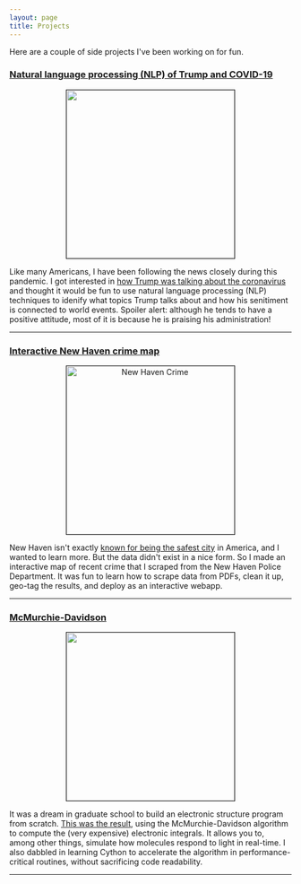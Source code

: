 ```yaml
---
layout: page
title: Projects 
---
```


Here are a couple of side projects I've been working on for fun.

### [Natural language processing (NLP) of Trump and COVID-19](https://github.com/jjgoings/trump-covid-briefings)

<p align="center">
<img alt="" src="{{ site.baseurl }}/assets/NMF-topics.jpeg" height="300" border="1"/>
</p>

Like many Americans, I have been following the news closely during this pandemic. I got interested in [how Trump was talking about the coronavirus](https://github.com/jjgoings/trump-covid-briefings) and thought it would be fun to use natural language processing (NLP) techniques to idenify what topics Trump talks about and how his senitiment is connected to world events. Spoiler alert: although he tends to have a positive attitude, most of it is because he is praising his administration!

---

### [Interactive New Haven crime map](https://github.com/jjgoings/new-haven-major-crimes) 

<p align="center">
<a href="https://new-haven-crime-data.herokuapp.com/"><img alt="New Haven Crime" src="{{ site.baseurl }}/assets/crime_map_demo.gif" height="300" border="1"/></a>
</p>

New Haven isn't exactly [known for being the safest city](https://www.cbsnews.com/pictures/americas-10-most-dangerous-cities/7/) in America, and I wanted to learn more. But the data didn't exist in a nice form. So I made an interactive map of recent crime that I scraped from the New Haven Police Department. It was fun to learn how to scrape data from PDFs, clean it up, geo-tag the results, and deploy as an interactive webapp.

---

### [McMurchie-Davidson](https://github.com/jjgoings/McMurchie-Davidson) 

<p align="center">
<img alt="" src="{{ site.baseurl }}/assets/nonlinear.jpeg" height="300" border="1"/>
</p>

It was a dream in graduate school to build an electronic structure program from scratch. [This was the result](https://github.com/jjgoings/McMurchie-Davidson), using the McMurchie-Davidson algorithm to compute the (very expensive) electronic integrals. It allows you to, among other things, simulate how molecules respond to light in real-time. I also dabbled in learning Cython to accelerate the algorithm in performance-critical routines, without sacrificing code readability.

---

